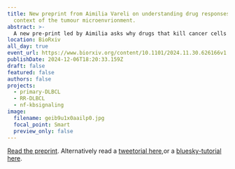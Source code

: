 ```yaml
---
title: New preprint from Aimilia Vareli on understanding drug responses in the
  context of the tumour microenvrionment.
abstract: >-
  A new pre-print led by Aimilia asks why drugs that kill cancer cells in blood don't kill them in lymph nodes? How we can fix that?
location: BioRxiv
all_day: true
event_url: https://www.biorxiv.org/content/10.1101/2024.11.30.626166v1
publishDate: 2024-12-06T18:20:33.159Z
draft: false
featured: false
authors: false
projects:
  - primary-DLBCL
  - RR-DLBCL
  - nf-kbsignaling
image:
  filename: geib9u1x0aailp0.jpg
  focal_point: Smart
  preview_only: false
---
```

[Read the preprint](https://www.biorxiv.org/content/10.1101/2024.11.30.626166v1).
Alternatively read a [tweetorial here](https://x.com/SiFTW/status/1865085919037980998),or a [bluesky-tutorial here](https://bsky.app/profile/mitchell.science/post/3lcns7h3qds2p).
